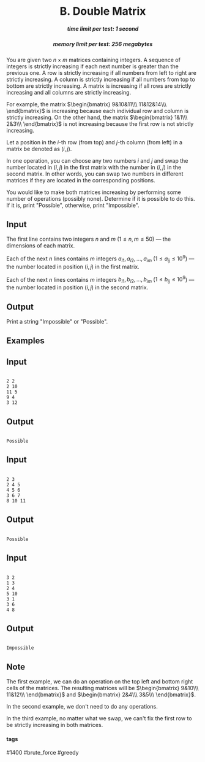<h1 style='text-align: center;'> B. Double Matrix</h1>

<h5 style='text-align: center;'>time limit per test: 1 second</h5>
<h5 style='text-align: center;'>memory limit per test: 256 megabytes</h5>

You are given two $n \times m$ matrices containing integers. A sequence of integers is strictly increasing if each next number is greater than the previous one. A row is strictly increasing if all numbers from left to right are strictly increasing. A column is strictly increasing if all numbers from top to bottom are strictly increasing. A matrix is increasing if all rows are strictly increasing and all columns are strictly increasing. 

For example, the matrix $\begin{bmatrix} 9&10&11\\\ 11&12&14\\\ \end{bmatrix}$ is increasing because each individual row and column is strictly increasing. On the other hand, the matrix $\begin{bmatrix} 1&1\\\ 2&3\\\ \end{bmatrix}$ is not increasing because the first row is not strictly increasing.

Let a position in the $i$-th row (from top) and $j$-th column (from left) in a matrix be denoted as $(i, j)$. 

In one operation, you can choose any two numbers $i$ and $j$ and swap the number located in $(i, j)$ in the first matrix with the number in $(i, j)$ in the second matrix. In other words, you can swap two numbers in different matrices if they are located in the corresponding positions.

You would like to make both matrices increasing by performing some number of operations (possibly none). Determine if it is possible to do this. If it is, print "Possible", otherwise, print "Impossible".

## Input

The first line contains two integers $n$ and $m$ ($1 \leq n,m \leq 50$) — the dimensions of each matrix.

Each of the next $n$ lines contains $m$ integers $a_{i1}, a_{i2}, \ldots, a_{im}$ ($1 \leq a_{ij} \leq 10^9$) — the number located in position $(i, j)$ in the first matrix.

Each of the next $n$ lines contains $m$ integers $b_{i1}, b_{i2}, \ldots, b_{im}$ ($1 \leq b_{ij} \leq 10^9$) — the number located in position $(i, j)$ in the second matrix.

## Output

Print a string "Impossible" or "Possible".

## Examples

## Input


```

2 2
2 10
11 5
9 4
3 12

```
## Output


```

Possible

```
## Input


```

2 3
2 4 5
4 5 6
3 6 7
8 10 11

```
## Output


```

Possible

```
## Input


```

3 2
1 3
2 4
5 10
3 1
3 6
4 8

```
## Output


```

Impossible

```
## Note

The first example, we can do an operation on the top left and bottom right cells of the matrices. The resulting matrices will be $\begin{bmatrix} 9&10\\\ 11&12\\\ \end{bmatrix}$ and $\begin{bmatrix} 2&4\\\ 3&5\\\ \end{bmatrix}$.

In the second example, we don't need to do any operations.

In the third example, no matter what we swap, we can't fix the first row to be strictly increasing in both matrices. 



#### tags 

#1400 #brute_force #greedy 